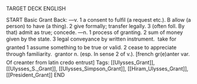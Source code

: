 TARGET DECK
ENGLISH

START
Basic
Grant
Back: —v. 1 a consent to fulfil (a request etc.). B allow (a person) to have (a thing). 2 give formally; transfer legally. 3 (often foll. By that) admit as true; concede. —n. 1 process of granting. 2 sum of money given by the state. 3 legal conveyance by written instrument.  take for granted 1 assume something to be true or valid. 2 cease to appreciate through familiarity.  grantor n. (esp. In sense 2 of v.). [french gr(e)anter var. Of creanter from latin credo entrust]
Tags: [[Ulysses_Grant]], [[Ulysses_S._Grant]], [[Ulysses_Simpson_Grant]], [[Hiram_Ulysses_Grant]], [[President_Grant]]
END
